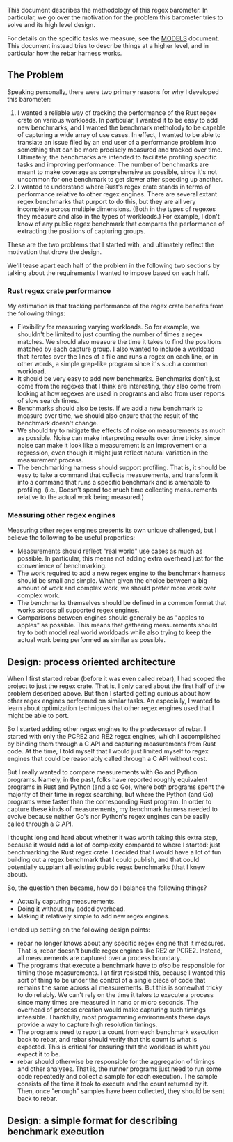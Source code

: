 This document describes the methodology of this regex barometer. In particular,
we go over the motivation for the problem this barometer tries to solve and its
high level design.

For details on the specific tasks we measure, see the [MODELS](MODELS.md)
document. This document instead tries to describe things at a higher level,
and in particular how the rebar harness works.

## The Problem

Speaking personally, there were two primary reasons for why I developed this
barometer:

1. I wanted a reliable way of tracking the performance of the Rust regex crate
on various workloads. In particular, I wanted it to be easy to add new
benchmarks, and I wanted the benchmark metholody to be capable of capturing a
wide array of use cases. In effect, I wanted to be able to translate an issue
filed by an end user of a performance problem into something that can be more
precisely measured and tracked over time. Ultimately, the benchmarks are
intended to facilitate profiling specific tasks and improving performance. The
number of benchmarks are meant to make coverage as comprehensive as possible,
since it's not uncommon for one benchmark to get slower after speeding up
another.
2. I wanted to understand where Rust's regex crate stands in terms of
performance relative to other regex engines. There are several extant regex
benchmarks that purport to do this, but they are all very incomplete across
multiple dimensions. (Both in the types of regexes they measure and also in the
types of workloads.) For example, I don't know of any public regex benchmark
that compares the performance of extracting the positions of capturing groups.

These are the two problems that I started with, and ultimately reflect the
motivation that drove the design.

We'll tease apart each half of the problem in the following two sections by
talking about the requirements I wanted to impose based on each half.

### Rust regex crate performance

My estimation is that tracking performance of the regex crate benefits from the
following things:

* Flexibility for measuring varying workloads. So for example, we shouldn't be
limited to just counting the number of times a regex matches. We should also
measure the time it takes to find the positions matched by each capture group.
I also wanted to include a workload that iterates over the lines of a file and
runs a regex on each line, or in other words, a simple grep-like program since
it's such a common workload.
* It should be very easy to add new benchmarks. Benchmarks don't just come from
the regexes that I think are interesting, they also come from looking at how
regexes are used in programs and also from user reports of slow search times.
* Benchmarks should also be tests. If we add a new benchmark to measure over
time, we should also ensure that the result of the benchmark doesn't change.
* We should try to mitigate the effects of noise on measurements as much as
possible. Noise can make interpreting results over time tricky, since noise
can make it look like a measurement is an improvement or a regression, even
though it might just reflect natural variation in the measurement process.
* The benchmarking harness should support profiling. That is, it should be easy
to take a command that collects measurements, and transform it into a command
that runs a specific benchmark and is amenable to profiling. (i.e., Doesn't
spend too much time collecting measurements relative to the actual work being
measured.)

### Measuring other regex engines

Measuring other regex engines presents its own unique challenged, but I believe
the following to be useful properties:

* Measurements should reflect "real world" use cases as much as possible. In
particular, this means not adding extra overhead just for the convenience of
benchmarking.
* The work required to add a new regex engine to the benchmark harness should
be small and simple. When given the choice between a big amount of work and
complex work, we should prefer more work over complex work.
* The benchmarks themselves should be defined in a common format that works
across all supported regex engines.
* Comparisons between engines should generally be as "apples to apples" as
possible. This means that gathering measurements should try to both model
real world workloads while also trying to keep the actual work being performed
as similar as possible.

## Design: process oriented architecture

When I first started rebar (before it was even called rebar), I had scoped the
project to just the regex crate. That is, I only cared about the first half of
the problem described above. But then I started getting curious about how other
regex engines performed on similar tasks. An especially, I wanted to learn
about optimization techniques that other regex engines used that I might be
able to port.

So I started adding other regex engines to the predecessor of rebar. I started
with only the PCRE2 and RE2 regex engines, which I accomplished by binding them
through a C API and capturing measurements from Rust code. At the time, I told
myself that I would just limited myself to regex engines that could be
reasonably called through a C API without cost.

But I really wanted to compare measurements with Go and Python programs.
Namely, in the past, folks have reported roughly equivalent programs in Rust
and Python (and also Go), where both programs spent the majority of their time
in regex searching, but where the Python (and Go) programs were faster than the
corresponding Rust program. In order to capture these kinds of measurements, my
benchmark harness needed to evolve because neither Go's nor Python's regex
engines can be easily called through a C API.

I thought long and hard about whether it was worth taking this extra step,
because it would add a lot of complexity compared to where I started: just
benchmarking the Rust regex crate. I decided that I would have a lot of fun
building out a regex benchmark that I could publish, and that could potentially
supplant all existing public regex benchmarks (that I knew about).

So, the question then became, how do I balance the following things?

* Actually capturing measurements.
* Doing it without any added overhead.
* Making it relatively simple to add new regex engines.

I ended up settling on the following design points:

* rebar no longer knows about any specific regex engine that it measures. That
is, rebar doesn't bundle regex engines like RE2 or PCRE2. Instead, all
measurements are captured over a process boundary.
* The programs that execute a benchmark have to _also_ be responsible for
timing those measurements. I at first resisted this, because I wanted this
sort of thing to be under the control of a single piece of code that remains
the same across all measurements. But this is somewhat tricky to do reliably.
We can't rely on the time it takes to execute a process since many times are
measured in nano or micro seconds. The overhead of process creation would make
capturing such timings infeasible. Thankfully, most programming environments
these days provide a way to capture high resolution timings.
* The programs need to report a count from each benchmark execution back to
rebar, and rebar should verify that this count is what is expected. This is
critical for ensuring that the workload is what you expect it to be.
* rebar should otherwise be responsible for the aggregation of timings and
other analyses. That is, the runner programs just need to run some code
repeatedly and collect a sample for each execution. The sample consists of the
time it took to execute and the count returned by it. Then, once "enough"
samples have been collected, they should be sent back to rebar.

## Design: a simple format for describing benchmark execution
